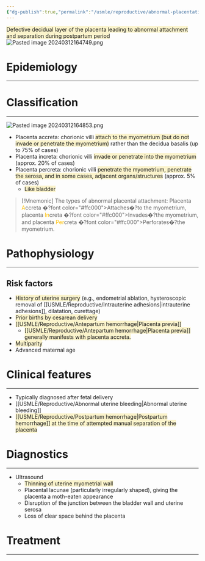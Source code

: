 ```yaml
---
{"dg-publish":true,"permalink":"/usmle/reproductive/abnormal-placentation/"}
---
```


<span style="background:rgba(240, 200, 0, 0.2)">Defective decidual layer of the placenta leading to abnormal attachment and separation during postpartum period</span>![Pasted image 20240312164749.png](/img/user/appendix/Pasted%20image%2020240312164749.png)
# Epidemiology
---


# Classification
---
![Pasted image 20240312164853.png](/img/user/appendix/Pasted%20image%2020240312164853.png)
- Placenta accreta: chorionic villi <span style="background:rgba(240, 200, 0, 0.2)">attach to the myometrium (but do not invade or penetrate the myometrium)</span> rather than the decidua basalis (up to 75% of cases)
- Placenta increta: chorionic villi <span style="background:rgba(240, 200, 0, 0.2)">invade or penetrate into the myometrium</span> (approx. 20% of cases)
- Placenta percreta: chorionic villi <span style="background:rgba(240, 200, 0, 0.2)">penetrate the myometrium, penetrate the serosa, and in some cases, adjacent organs/structures</span> (approx. 5% of cases)
	- <span style="background:rgba(240, 200, 0, 0.2)">Like bladder</span>

>[!Mnemonic] 
>The types of abnormal placental attachment: Placenta <font color="#ffc000">A</font>ccreta �?font color="#ffc000">A</font>ttaches�?to the myometrium, placenta <font color="#ffc000">In</font>creta �?font color="#ffc000">In</font>vades�?the myometrium, and placenta <font color="#ffc000">Per</font>creta �?font color="#ffc000">Per</font>forates�?the myometrium.
# Pathophysiology
---
## Risk factors
- <span style="background:rgba(240, 200, 0, 0.2)">History of uterine surgery</span> (e.g., endometrial ablation, hysteroscopic removal of [[USMLE/Reproductive/Intrauterine adhesions\|intrauterine adhesions]], dilatation, curettage)
- <span style="background:rgba(240, 200, 0, 0.2)">Prior births by cesarean delivery</span>
- <span style="background:rgba(240, 200, 0, 0.2)">[[USMLE/Reproductive/Antepartum hemorrhage\|Placenta previa]] </span>
	- <span style="background:rgba(240, 200, 0, 0.2)">[[USMLE/Reproductive/Antepartum hemorrhage\|Placenta previa]] generally manifests with placenta accreta.</span>
- <span style="background:rgba(240, 200, 0, 0.2)">Multiparity</span>
- Advanced maternal age

# Clinical features
---
- Typically diagnosed after fetal delivery
- [[USMLE/Reproductive/Abnormal uterine bleeding\|Abnormal uterine bleeding]]
- <span style="background:rgba(240, 200, 0, 0.2)">[[USMLE/Reproductive/Postpartum hemorrhage\|Postpartum hemorrhage]] at the time of attempted manual separation of the placenta</span>

# Diagnostics
---
- Ultrasound 
	- <span style="background:rgba(240, 200, 0, 0.2)">Thinning of uterine myometrial wall</span>
	- Placental lacunae (particularly irregularly shaped), giving the placenta a moth-eaten appearance  
	- Disruption of the junction between the bladder wall and uterine serosa 
	- Loss of clear space behind the placenta 

# Treatment
---


